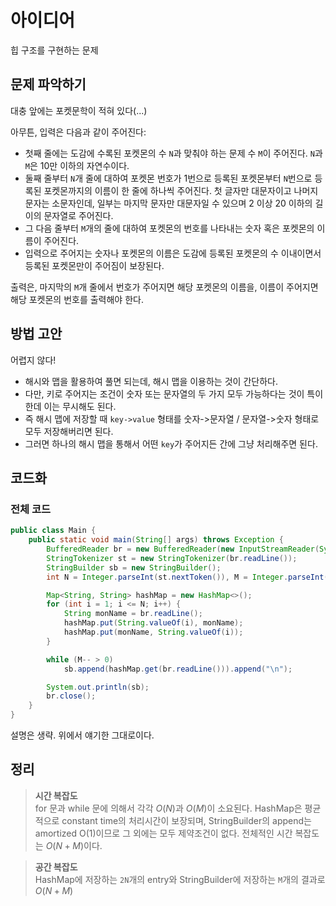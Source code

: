 # 아이디어
힙 구조를 구현하는 문제

## 문제 파악하기
대충 앞에는 포켓문학이 적혀 있다(...)

아무튼, 입력은 다음과 같이 주어진다:
- 첫째 줄에는 도감에 수록된 포켓몬의 수 `N`과 맞춰야 하는 문제 수 `M`이 주어진다. `N`과 `M`은 10만 이하의 자연수이다.
- 둘째 줄부터 `N`개 줄에 대하여 포켓몬 번호가 1번으로 등록된 포켓몬부터 `N`번으로 등록된 포켓몬까지의 이름이 한 줄에 하나씩 주어진다. 첫 글자만 대문자이고 나머지 문자는 소문자인데, 일부는 마지막 문자만 대문자일 수 있으며 2 이상 20 이하의 길이의 문자열로 주어진다.
- 그 다음 줄부터 `M`개의 줄에 대하여 포켓몬의 번호를 나타내는 숫자 혹은 포켓몬의 이름이 주어진다.
- 입력으로 주어지는 숫자나 포켓몬의 이름은 도감에 등록된 포켓몬의 수 이내이면서 등록된 포켓몬만이 주어짐이 보장된다.

출력은, 마지막의 `M`개 줄에서 번호가 주어지면 해당 포켓몬의 이름을, 이름이 주어지면 해당 포켓몬의 번호를 출력해야 한다.

## 방법 고안
어렵지 않다!
- 해시와 맵을 활용하여 풀면 되는데, 해시 맵을 이용하는 것이 간단하다.
- 다만, 키로 주어지는 조건이 숫자 또는 문자열의 두 가지 모두 가능하다는 것이 특이한데 이는 무시해도 된다.
- 즉 해시 맵에 저장할 때 `key->value` 형태를 숫자->문자열 / 문자열->숫자 형태로 모두 저장해버리면 된다.
- 그러면 하나의 해시 맵을 통해서 어떤 `key`가 주어지든 간에 그냥 처리해주면 된다.

## 코드화
### 전체 코드
```JAVA
public class Main {
    public static void main(String[] args) throws Exception {
        BufferedReader br = new BufferedReader(new InputStreamReader(System.in));
        StringTokenizer st = new StringTokenizer(br.readLine());
        StringBuilder sb = new StringBuilder();
        int N = Integer.parseInt(st.nextToken()), M = Integer.parseInt(st.nextToken());

        Map<String, String> hashMap = new HashMap<>();
        for (int i = 1; i <= N; i++) {
            String monName = br.readLine();
            hashMap.put(String.valueOf(i), monName);
            hashMap.put(monName, String.valueOf(i));
        }

        while (M-- > 0)
            sb.append(hashMap.get(br.readLine())).append("\n");

        System.out.println(sb);
        br.close();
    }
}
```
설명은 생략. 위에서 얘기한 그대로이다.

## 정리
> **시간 복잡도**   
> for 문과 while 문에 의해서 각각 $O(N)$과 $O(M)$이 소요된다. HashMap은 평균적으로 constant time의 처리시간이 보장되며, StringBuilder의 append는 amortized O(1)이므로 그 외에는 모두 제약조건이 없다. 전체적인 시간 복잡도는 $O(N+M)$이다.

> **공간 복잡도**   
> HashMap에 저장하는 `2N`개의 entry와 StringBuilder에 저장하는 `M`개의 결과로 $O(N+M)$ 
